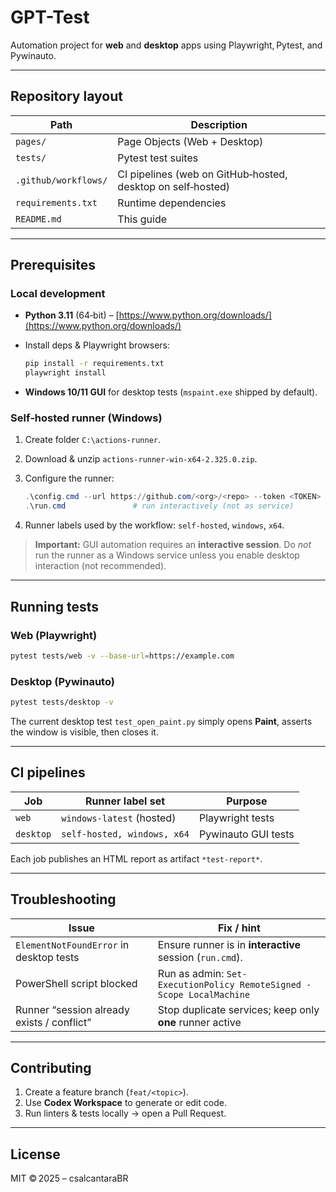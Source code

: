 # GPT-Test

Automation project for **web** and **desktop** apps using Playwright, Pytest, and Pywinauto.

---

## Repository layout

| Path                 | Description                                                 |
| -------------------- | ----------------------------------------------------------- |
| `pages/`             | Page Objects (Web + Desktop)                                |
| `tests/`             | Pytest test suites                                          |
| `.github/workflows/` | CI pipelines (web on GitHub‑hosted, desktop on self‑hosted) |
| `requirements.txt`   | Runtime dependencies                                        |
| `README.md`          | This guide                                                  |

---

## Prerequisites

### Local development

* **Python 3.11** (64‑bit) – [https://www.python.org/downloads/](https://www.python.org/downloads/)
* Install deps & Playwright browsers:

  ```bash
  pip install -r requirements.txt
  playwright install
  ```
* **Windows 10/11 GUI** for desktop tests (`mspaint.exe` shipped by default).

### Self‑hosted runner (Windows)

1. Create folder `C:\actions-runner`.
2. Download & unzip `actions-runner-win-x64-2.325.0.zip`.
3. Configure the runner:

   ```powershell
   .\config.cmd --url https://github.com/<org>/<repo> --token <TOKEN>
   .\run.cmd               # run interactively (not as service)
   ```
4. Runner labels used by the workflow: `self-hosted`, `windows`, `x64`.

> **Important:** GUI automation requires an **interactive session**. Do *not* run the runner as a Windows service unless you enable desktop interaction (not recommended).

---

## Running tests

### Web (Playwright)

```bash
pytest tests/web -v --base-url=https://example.com
```

### Desktop (Pywinauto)

```bash
pytest tests/desktop -v
```

The current desktop test `test_open_paint.py` simply opens **Paint**, asserts the window is visible, then closes it.

---

## CI pipelines

| Job       | Runner label set            | Purpose             |
| --------- | --------------------------- | ------------------- |
| `web`     | `windows-latest` (hosted)   | Playwright tests    |
| `desktop` | `self-hosted, windows, x64` | Pywinauto GUI tests |

Each job publishes an HTML report as artifact `*test-report*`.

---

## Troubleshooting

| Issue                                      | Fix / hint                                                           |
| ------------------------------------------ | -------------------------------------------------------------------- |
| `ElementNotFoundError` in desktop tests    | Ensure runner is in **interactive** session (`run.cmd`).             |
| PowerShell script blocked                  | Run as admin: `Set-ExecutionPolicy RemoteSigned -Scope LocalMachine` |
| Runner “session already exists / conflict” | Stop duplicate services; keep only **one** runner active             |

---

## Contributing

1. Create a feature branch (`feat/<topic>`).
2. Use **Codex Workspace** to generate or edit code.
3. Run linters & tests locally → open a Pull Request.

---

## License

MIT © 2025 – csalcantaraBR

